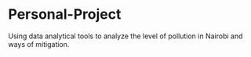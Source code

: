 # Personal-Project
Using data analytical tools to analyze the level of pollution in Nairobi and ways of mitigation.
